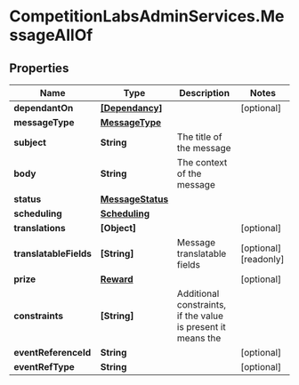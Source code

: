 # CompetitionLabsAdminServices.MessageAllOf

## Properties

Name | Type | Description | Notes
------------ | ------------- | ------------- | -------------
**dependantOn** | [**[Dependancy]**](Dependancy.md) |  | [optional] 
**messageType** | [**MessageType**](MessageType.md) |  | 
**subject** | **String** | The title of the message | 
**body** | **String** | The context of the message | 
**status** | [**MessageStatus**](MessageStatus.md) |  | 
**scheduling** | [**Scheduling**](Scheduling.md) |  | 
**translations** | **[Object]** |  | [optional] 
**translatableFields** | **[String]** | Message translatable fields | [optional] [readonly] 
**prize** | [**Reward**](Reward.md) |  | [optional] 
**constraints** | **[String]** | Additional constraints, if the value is present it means the | 
**eventReferenceId** | **String** |  | [optional] 
**eventRefType** | **String** |  | [optional] 


